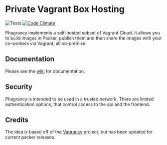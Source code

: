 # Private Vagrant Box Hosting

![Tests](https://github.com/dlundgren/phagrancy/actions/workflows/tests.yml/badge.svg?event=push) [![Code Climate](https://codeclimate.com/github/dlundgren/phagrancy/badges/gpa.svg)](https://codeclimate.com/github/dlundgren/phagrancy)

Phagrancy implements a self-hosted subset of Vagrant Cloud. It allows you to build images in Packer, publish them and then share the images with your co-workers via Vagrant, all on-premise.

## Documentation

Please see the [wiki](https://github.com/dlundgren/phagrancy/wiki) for documentation.

## Security

Phagrancy is intended to be used in a trusted network. There are limited authentication options, that control access to the api and the frontend.

## Credits

The idea is based off of the [Vagrancy](https://github.com/ryandoyle/vagrancy) project, but has been updated for current packer releases.
